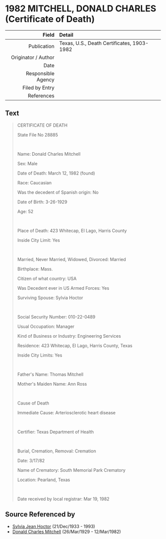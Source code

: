 ﻿---
layout: page
permalink: /sources/s98775872
---

# 1982 MITCHELL, DONALD CHARLES (Certificate of Death)

Field | Detail
---:|:---
Publication | Texas, U.S., Death Certificates, 1903-1982
Originator / Author | 
Date | 
Responsible Agency | 
Filed by Entry | 
References | 

## Text

> CERTIFICATE OF DEATH
>
> State File No 28885
>
> <br/>
>
> Name: Donald Charles Mitchell
>
> Sex: Male
>
> Date of Death: March 12, 1982 (found)
>
> Race: Caucasian
>
> Was the decedent of Spanish origin: No
>
> Date of Birth: 3-26-1929
>
> Age: 52
>
> <br/>
>
> Place of Death: 423 Whitecap, El Lago, Harris County
>
> Inside City Limit: Yes
>
> <br/>
>
> Married, Never Married, Widowed, Divorced: Married
>
> Birthplace: Mass.
>
> Citizen of what country: USA
>
> Was Decedent ever in US Armed Forces: Yes
>
> Surviving Spouse: Sylvia Hoctor
>
> <br/>
>
> Social Security Number: 010-22-0489
>
> Usual Occupation: Manager
>
> Kind of Business or Industry: Engineering Services
>
> Residence: 423 Whitecap, El Lago, Harris County, Texas
>
> Inside City Limits: Yes
>
> <br/>
>
> Father's Name: Thomas Mitchell
>
> Mother's Maiden Name: Ann Ross
>
> <br/>
>
> Cause of Death
>
> Immediate Cause: Arteriosclerotic heart disease
>
> <br/>
>
> Certifier: Texas Department of Health
>
> <br/>
>
> Burial, Cremation, Removal: Cremation
>
> Date: 3/17/82
>
> Name of Crematory: South Memorial Park Crematory
>
> Location: Pearland, Texas
>
> <br/>
>
> Date received by local registrar: Mar 19, 1982
>

## Source Referenced by

* [Sylvia Jean Hoctor](../people/@29702140@-sylvia-jean-hoctor-b1933-12-21-d1993.md) (21/Dec/1933 - 1993)
* [Donald Charles Mitchell](../people/@49269448@-donald-charles-mitchell-b1929-3-26-d1982-3-12.md) (26/Mar/1929 - 12/Mar/1982)
